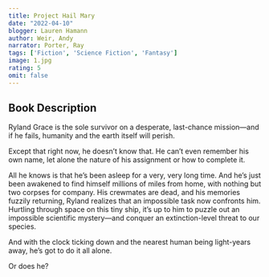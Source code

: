 ```yaml
---
title: Project Hail Mary
date: "2022-04-10"
blogger: Lauren Hamann
author: Weir, Andy
narrator: Porter, Ray
tags: ['Fiction', 'Science Fiction', 'Fantasy']
image: 1.jpg
rating: 5
omit: false
---
```



## Book Description

Ryland Grace is the sole survivor on a desperate, last-chance mission—and if he fails, humanity and the earth itself will perish.

Except that right now, he doesn’t know that. He can’t even remember his own name, let alone the nature of his assignment or how to complete it.

All he knows is that he’s been asleep for a very, very long time. And he’s just been awakened to find himself millions of miles from home, with nothing but two corpses for company.
His crewmates are dead, and his memories fuzzily returning, Ryland realizes that an impossible task now confronts him. Hurtling through space on this tiny ship, it’s up to him to puzzle out an impossible scientific mystery—and conquer an extinction-level threat to our species.

And with the clock ticking down and the nearest human being light-years away, he’s got to do it all alone.

Or does he?
